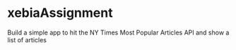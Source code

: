 # xebiaAssignment
Build a simple app to hit the NY Times Most Popular Articles API and show a list of articles
